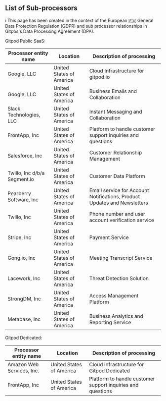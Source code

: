 <script context="module">
  export const prerender = true;
</script>
<script>
     import "$lib/assets/markdown-commons.scss";
</script>

<div class="prose max-w-none content-docs w-full">
<div class="text-center mt-8">

## List of Sub-processors

ℹ️ This page has been created in the context of the European 🇪🇺 General Data Protection Regulation (GDPR) and sub processor relationships in Gitpos's Data Processing Agreement (DPA).

</div>

Gitpod Public SaaS:

| Processor entity name        | Location                 | Description of processing                                                |
| ---------------------------- | ------------------------ | ------------------------------------------------------------------------ |
| Google, LLC                  | United States of America | Cloud Infrastructure for gitpod.io                                       |
| Google, LLC                  | United States of America | Business Emails and Collaboration                                        |
| Slack Technologies, LLC      | United States of America | Instant Messaging and Collaboration                                      |
| FrontApp, Inc                | United States of America | Platform to handle customer support inquiries and questions              |
| Salesforce, Inc              | United States of America | Customer Relationship Management                                         |
| Twillo, Inc d/b/a Segment.io | United States of America | Customer Data Platform                                                   |
| Pearberry Software, Inc      | United States of America | Email service for Account Notifications, Product Updates and Newsletters |
| Twillo, Inc                  | United States of America | Phone number and user account verification service                       |
| Stripe, Inc                  | United States of America | Payment Service                                                          |
| Gong.io, Inc                 | United States of America | Meeting Transcript Service                                               |
| Lacework, Inc                | United States of America | Threat Detection Solution                                                |
| StrongDM, Inc                | United States of America | Access Management Platform                                               |
| Metabase, Inc                | United States of America | Business Analytics and Reporting Service                                 |

Gitpod Dedicated:

| Processor entity name     | Location                 | Description of processing                                   |
| ------------------------- | ------------------------ | ----------------------------------------------------------- |
| Amazon Web Services, Inc. | United States of America | Cloud Infrastructure for Gitpod Dedicated                   |
| FrontApp, Inc             | United States of America | Platform to handle customer support inquiries and questions |

</div>
